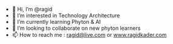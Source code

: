 - 👋 Hi, I’m @ragid
- 👀 I’m interested in Technology Architecture
- 🌱 I’m currently learning Phyton & AI
- 💞️ I’m looking to collaborate on new phyton learners 
- 📫 How to reach me : ragid@live.com or www.ragidkader.com

<!---
ragid/ragid is a ✨ special ✨ repository because its `README.md` (this file) appears on your GitHub profile.
You can click the Preview link to take a look at your changes.
--->
